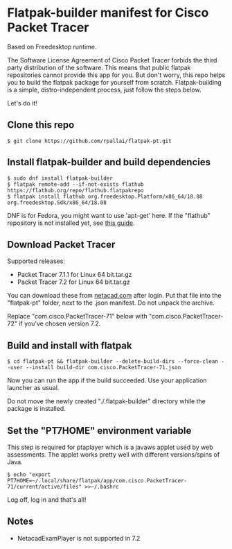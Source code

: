 Flatpak-builder manifest for Cisco Packet Tracer
================================================
Based on Freedesktop runtime.

The Software License Agreement of Cisco Packet Tracer forbids the third party
distribution of the software. This means that public flatpak repositories
cannot provide this app for you. But don't worry, this repo helps you to
build the flatpak package for yourself from scratch.
Flatpak-building is a simple, distro-independent process, just follow the
steps below.

Let's do it!

## Clone this repo
`$ git clone https://github.com/rpallai/flatpak-pt.git`

## Install flatpak-builder and build dependencies
```
$ sudo dnf install flatpak-builder
$ flatpak remote-add --if-not-exists flathub https://flathub.org/repo/flathub.flatpakrepo
$ flatpak install flathub org.freedesktop.Platform/x86_64/18.08 org.freedesktop.Sdk/x86_64/18.08
```
DNF is for Fedora, you might want to use 'apt-get' here.
If the "flathub" repository is not installed yet, see [this guide](https://flatpak.org/setup/).

## Download Packet Tracer
Supported releases:

- Packet Tracer 7.1.1 for Linux 64 bit.tar.gz
- Packet Tracer 7.2 for Linux 64 bit.tar.gz

You can download these from [netacad.com](https://netacad.com) after login. Put that file into the
"flatpak-pt" folder, next to the .json manifest. Do not unpack the archive.

Replace "com.cisco.PacketTracer-71" below with "com.cisco.PacketTracer-72" if you've chosen version 7.2.

## Build and install with flatpak
```
$ cd flatpak-pt && flatpak-builder --delete-build-dirs --force-clean --user --install build-dir com.cisco.PacketTracer-71.json
```

Now you can run the app if the build succeeded. Use your application launcher as usual.

Do not move the newly created "./.flatpak-builder" directory while the package is installed.

## Set the "PT7HOME" environment variable
This step is required for ptaplayer which is a javaws applet used by web assessments.
The applet works pretty well with different versions/spins of Java.

`$ echo "export PT7HOME=~/.local/share/flatpak/app/com.cisco.PacketTracer-71/current/active/files" >>~/.bashrc`

Log off, log in and that's all!

## Notes
- NetacadExamPlayer is not supported in 7.2
